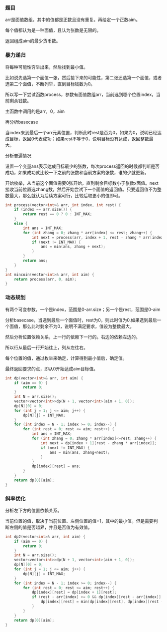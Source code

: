 ### 题目

arr是面值数组，其中的值都是正数且没有重复。再给定一个正数aim。

每个值都认为是一种面值，且认为张数是无限的。

返回组成aim的最少货币数。

### 暴力递归

将每种可能性穷举出来，然后找到最小值。

比如说先选第一个面值一张，然后接下来的可能性，第二张还选第一个面值，或者选第二个面值，不断列举，直到目标钱数为0。

所以写一下尝试函数process，参数有面值数组arr，当前选到哪个位置index，当前剩余钱数。

主函数中调用的是arr，0，aim

再分析basecase

当index来到最后一个arr元素位置，判断此时rest是否为0，如果为0，说明已经达成目标，返回0代表成功；如果rest不等于0，说明目标没有达成，返回整数最大。

分析普遍情况

设置一个变量ans表示达成目标最少的张数，每次process返回的时候都判断是否成功，如果成功就比较一下之前的张数和当前方案的张数，谁的少就更新。

开始枚举，从当前这个面值需要0张开始，直到剩余目标数小于张数x面值。next接收当前位置选zhang数，然后开始尝试下一个面值的返回值。只要返回值不为整数最大，那么就认为后续方案可行，比较后取更小的值即可。

```cpp
int process(vector<int>& arr, int index, int rest) {
	if (index == arr.size()) {
		return rest == 0 ? 0 : INT_MAX;
	}
	else {
		int ans = INT_MAX;
		for (int zhang = 0; zhang * arr[index] <= rest; zhang++) {
			int next = process(arr, index + 1, rest - zhang * arr[index]);
			if (next != INT_MAX) {
				ans = min(ans, zhang + next);
			}
		}
		return ans;
	}
}
int mincoin(vector<int>& arr, int aim) {
	return process(arr, 0, aim);
}
```

### 动态规划

有两个可变参数，一个是index，范围是0-arr.size；另一个是rest，范围是0-aim

分析basecase，当选到最后一个面值时，rest为0，则此时值为0.如果选到最后一个面值，那么此时剩余不为0，说明不满足要求，值设为整数最大。

然后分析位置依赖关系，上一行的依赖下一行的。右边的依赖左边的。

所以行从最后一行开始往上，列从左往右。

每个位置的值，通过枚举来确定，计算得到最小值后，确定值。

最终返回要求的点，即从0开始达成aim目标值。

```cpp
int dp(vector<int>& arr, int aim) {
	if (aim == 0) {
		return 0;
	}
	int N = arr.size();
	vector<vector<int>>dp(N + 1, vector<int>(aim + 1, 0));
	dp[N][0] = 0;
	for (int j = 1; j <= aim; j++) {
		dp[N][j] = INT_MAX;
	}
	for (int index = N - 1; index >= 0; index--) {
		for (int rest = 0; rest <= aim; rest++) {
			int ans = INT_MAX;
			for (int zhang = 0; zhang * arr[index]<=rest; zhang++) {
				int next = dp[index + 1][rest - zhang * arr[index]];
				if (next != INT_MAX) {
					ans = min(ans, zhang+next);
				}
			}
			dp[index][rest] = ans;
		}
	}
	return dp[0][aim];
}
```

### 斜率优化

分析左下方的位置依赖关系。

当前位置的值，取决于当前位置、左侧位置的值+1，其中的最小值。但是需要判断左侧的值是否越界，并且是否值为有效值。

```cpp
int dp2(vector<int>& arr, int aim) {
	if (aim == 0) {
		return 0;
	}
	int N = arr.size();
	vector<vector<int>>dp(N + 1, vector<int>(aim + 1, 0));
	dp[N][0] = 0;
	for (int j = 1; j <= aim; j++) {
		dp[N][j] = INT_MAX;
	}
	for (int index = N - 1; index >= 0; index--) {
		for (int rest = 0; rest <= aim; rest++) {
			dp[index][rest] = dp[index + 1][rest];
			if (rest - arr[index] >= 0 && dp[index][rest - arr[index]] != INT_MAX) {
				dp[index][rest] = min(dp[index][rest], dp[index][rest - arr[index]] + 1);
			}
		}
	}
	return dp[0][aim];
}
```



